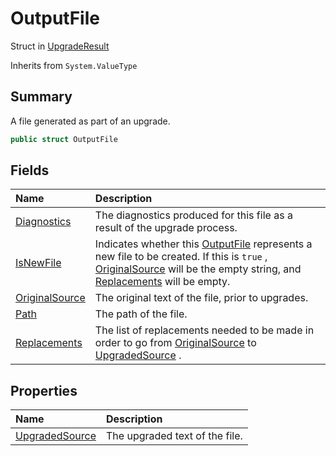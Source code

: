 # OutputFile

Struct in [UpgradeResult](/docs/api/csharp/yarn.compiler.upgrader.upgraderesult.md)

Inherits from `System.ValueType`

## Summary


A file generated as part of an upgrade.


```csharp
public struct OutputFile
```

## Fields

|Name|Description|
|:---|:---|
|[Diagnostics](/docs/api/csharp/yarn.compiler.upgrader.upgraderesult.outputfile.diagnostics.md)|The diagnostics produced for this file as a result of the upgrade process.|
|[IsNewFile](/docs/api/csharp/yarn.compiler.upgrader.upgraderesult.outputfile.isnewfile.md)|Indicates whether this  <a href="yarn.compiler.upgrader.upgraderesult.outputfile.md">OutputFile</a>  represents a new file to be created. If this is  <code>true</code> ,  <a href="yarn.compiler.upgrader.upgraderesult.outputfile.originalsource.md">OriginalSource</a>  will be the empty string, and  <a href="yarn.compiler.upgrader.upgraderesult.outputfile.replacements.md">Replacements</a>  will be empty.|
|[OriginalSource](/docs/api/csharp/yarn.compiler.upgrader.upgraderesult.outputfile.originalsource.md)|The original text of the file, prior to upgrades.|
|[Path](/docs/api/csharp/yarn.compiler.upgrader.upgraderesult.outputfile.path.md)|The path of the file.|
|[Replacements](/docs/api/csharp/yarn.compiler.upgrader.upgraderesult.outputfile.replacements.md)|The list of replacements needed to be made in order to go from <a href="yarn.compiler.upgrader.upgraderesult.outputfile.originalsource.md">OriginalSource</a>  to  <a href="yarn.compiler.upgrader.upgraderesult.outputfile.upgradedsource.md">UpgradedSource</a> .|

## Properties

|Name|Description|
|:---|:---|
|[UpgradedSource](/docs/api/csharp/yarn.compiler.upgrader.upgraderesult.outputfile.upgradedsource.md)|The upgraded text of the file.|


